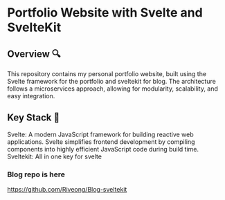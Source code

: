 # Portfolio Website with Svelte and SvelteKit
## Overview 🔍
This repository contains my personal portfolio website, built using the Svelte framework for the portfolio and sveltekit for blog. The architecture follows a microservices approach, allowing for modularity, scalability, and easy integration.

## Key Stack 🚀
Svelte: A modern JavaScript framework for building reactive web applications. Svelte simplifies frontend development by compiling components into highly efficient JavaScript code during build time.
Sveltekit: All in one key for svelte
### Blog repo is here  
https://github.com/Riveong/Blog-sveltekit
